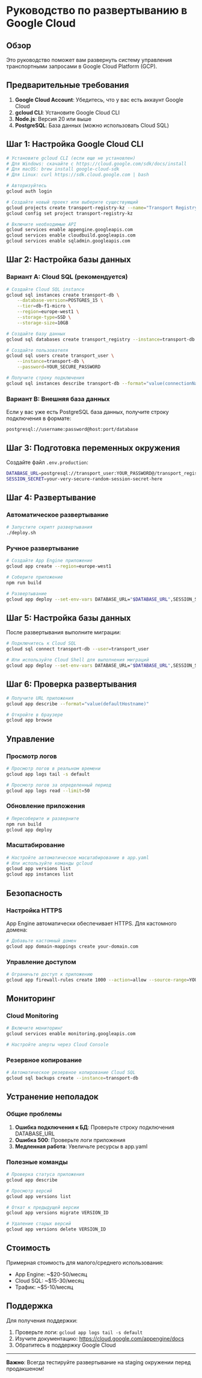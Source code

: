 # Руководство по развертыванию в Google Cloud

## Обзор

Это руководство поможет вам развернуть систему управления транспортными запросами в Google Cloud Platform (GCP).

## Предварительные требования

1. **Google Cloud Account**: Убедитесь, что у вас есть аккаунт Google Cloud
2. **gcloud CLI**: Установите Google Cloud CLI
3. **Node.js**: Версия 20 или выше
4. **PostgreSQL**: База данных (можно использовать Cloud SQL)

## Шаг 1: Настройка Google Cloud CLI

```bash
# Установите gcloud CLI (если еще не установлен)
# Для Windows: скачайте с https://cloud.google.com/sdk/docs/install
# Для macOS: brew install google-cloud-sdk
# Для Linux: curl https://sdk.cloud.google.com | bash

# Авторизуйтесь
gcloud auth login

# Создайте новый проект или выберите существующий
gcloud projects create transport-registry-kz --name="Transport Registry Kazakhstan"
gcloud config set project transport-registry-kz

# Включите необходимые API
gcloud services enable appengine.googleapis.com
gcloud services enable cloudbuild.googleapis.com
gcloud services enable sqladmin.googleapis.com
```

## Шаг 2: Настройка базы данных

### Вариант A: Cloud SQL (рекомендуется)

```bash
# Создайте Cloud SQL instance
gcloud sql instances create transport-db \
    --database-version=POSTGRES_15 \
    --tier=db-f1-micro \
    --region=europe-west1 \
    --storage-type=SSD \
    --storage-size=10GB

# Создайте базу данных
gcloud sql databases create transport_registry --instance=transport-db

# Создайте пользователя
gcloud sql users create transport_user \
    --instance=transport-db \
    --password=YOUR_SECURE_PASSWORD

# Получите строку подключения
gcloud sql instances describe transport-db --format="value(connectionName)"
```

### Вариант B: Внешняя база данных

Если у вас уже есть PostgreSQL база данных, получите строку подключения в формате:
```
postgresql://username:password@host:port/database
```

## Шаг 3: Подготовка переменных окружения

Создайте файл `.env.production`:

```bash
DATABASE_URL=postgresql://transport_user:YOUR_PASSWORD@/transport_registry?host=/cloudsql/PROJECT_ID:europe-west1:transport-db
SESSION_SECRET=your-very-secure-random-session-secret-here
```

## Шаг 4: Развертывание

### Автоматическое развертывание

```bash
# Запустите скрипт развертывания
./deploy.sh
```

### Ручное развертывание

```bash
# Создайте App Engine приложение
gcloud app create --region=europe-west1

# Соберите приложение
npm run build

# Развертывание
gcloud app deploy --set-env-vars DATABASE_URL="$DATABASE_URL",SESSION_SECRET="$SESSION_SECRET"
```

## Шаг 5: Настройка базы данных

После развертывания выполните миграции:

```bash
# Подключитесь к Cloud SQL
gcloud sql connect transport-db --user=transport_user

# Или используйте Cloud Shell для выполнения миграций
gcloud app deploy --set-env-vars DATABASE_URL="$DATABASE_URL",SESSION_SECRET="$SESSION_SECRET"
```

## Шаг 6: Проверка развертывания

```bash
# Получите URL приложения
gcloud app describe --format="value(defaultHostname)"

# Откройте в браузере
gcloud app browse
```

## Управление

### Просмотр логов

```bash
# Просмотр логов в реальном времени
gcloud app logs tail -s default

# Просмотр логов за определенный период
gcloud app logs read --limit=50
```

### Обновление приложения

```bash
# Пересоберите и разверните
npm run build
gcloud app deploy
```

### Масштабирование

```bash
# Настройте автоматическое масштабирование в app.yaml
# Или используйте команды gcloud
gcloud app versions list
gcloud app instances list
```

## Безопасность

### Настройка HTTPS

App Engine автоматически обеспечивает HTTPS. Для кастомного домена:

```bash
# Добавьте кастомный домен
gcloud app domain-mappings create your-domain.com
```

### Управление доступом

```bash
# Ограничьте доступ к приложению
gcloud app firewall-rules create 1000 --action=allow --source-range=YOUR_IP_RANGE
```

## Мониторинг

### Cloud Monitoring

```bash
# Включите мониторинг
gcloud services enable monitoring.googleapis.com

# Настройте алерты через Cloud Console
```

### Резервное копирование

```bash
# Автоматическое резервное копирование Cloud SQL
gcloud sql backups create --instance=transport-db
```

## Устранение неполадок

### Общие проблемы

1. **Ошибка подключения к БД**: Проверьте строку подключения DATABASE_URL
2. **Ошибка 500**: Проверьте логи приложения
3. **Медленная работа**: Увеличьте ресурсы в app.yaml

### Полезные команды

```bash
# Проверка статуса приложения
gcloud app describe

# Просмотр версий
gcloud app versions list

# Откат к предыдущей версии
gcloud app versions migrate VERSION_ID

# Удаление старых версий
gcloud app versions delete VERSION_ID
```

## Стоимость

Примерная стоимость для малого/среднего использования:
- App Engine: ~$20-50/месяц
- Cloud SQL: ~$15-30/месяц
- Трафик: ~$5-10/месяц

## Поддержка

Для получения поддержки:
1. Проверьте логи: `gcloud app logs tail -s default`
2. Изучите документацию: https://cloud.google.com/appengine/docs
3. Обратитесь в поддержку Google Cloud

---

**Важно**: Всегда тестируйте развертывание на staging окружении перед продакшеном!